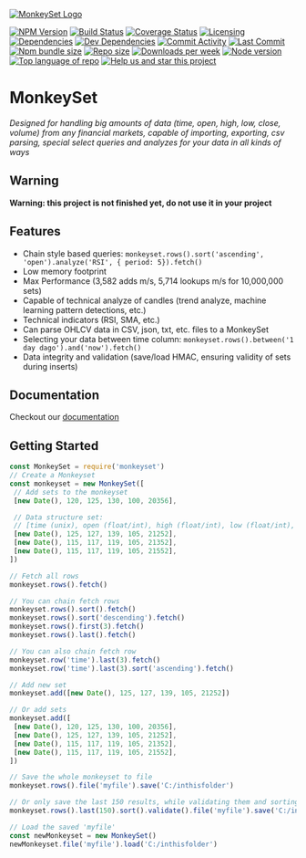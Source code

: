 [![MonkeySet Logo](https://i.imgur.com/eganiA2.png)](https://github.com/michaeldegroot/MonkeySet)

[![NPM Version](https://img.shields.io/npm/v/monkeyset.svg)](https://www.npmjs.com/package/monkeyset)
[![Build Status](https://travis-ci.org/michaeldegroot/MonkeySet.png?branch=master)](https://travis-ci.org/michaeldegroot/MonkeySet)
[![Coverage Status](https://coveralls.io/repos/github/michaeldegroot/MonkeySet/badge.svg?branch=master)](https://coveralls.io/github/michaeldegroot/MonkeySet?branch=master)
[![Licensing](https://img.shields.io/github/license/michaeldegroot/monkeyset.svg)](https://raw.githubusercontent.com/michaeldegroot/MonkeySet/master/LICENSE)
[![Dependencies](https://david-dm.org/michaeldegroot/monkeyset/status.svg)](https://david-dm.org/michaeldegroot/monkeyset)
[![Dev Dependencies](https://david-dm.org/michaeldegroot/monkeyset/dev-status.svg)](https://david-dm.org/michaeldegroot/monkeyset?type=dev)
[![Commit Activity](https://img.shields.io/github/commit-activity/m/michaeldegroot/MonkeySet.svg)](https://github.com/michaeldegroot/MonkeySet/pulse/monthly)
[![Last Commit](https://img.shields.io/github/last-commit/michaeldegroot/MonkeySet.svg)](https://github.com/michaeldegroot/MonkeySet/commits/master)
[![Npm bundle size](https://img.shields.io/bundlephobia/min/monkeyset.svg)](https://www.npmjs.com/package/monkeyset)
[![Repo size](https://img.shields.io/github/repo-size/michaeldegroot/monkeyset.svg)](https://github.com/michaeldegroot/MonkeySet)
[![Downloads per week](https://img.shields.io/npm/dw/monkeyset.svg)](https://www.npmjs.com/package/monkeyset)
[![Node version](https://img.shields.io/node/v/monkeyset.svg)](https://www.npmjs.com/package/monkeyset)
[![Top language of repo](https://img.shields.io/github/languages/top/badges/shields.svg)](https://github.com/michaeldegroot/MonkeySet)
[![Help us and star this project](https://img.shields.io/github/stars/michaeldegroot/monkeyset.svg?style=social)](https://github.com/michaeldegroot/MonkeySet)

# MonkeySet
*Designed for handling big amounts of data (time, open, high, low, close, volume) from any financial markets, capable of importing, exporting, csv parsing, special select queries and analyzes for your data in all kinds of ways*

## Warning
**Warning: this project is not finished yet, do not use it in your project**

## Features
 - Chain style based queries: ```monkeyset.rows().sort('ascending', 'open').analyze('RSI', { period: 5}).fetch()```
 - Low memory footprint
 - Max Performance (3,582 adds m/s, 5,714 lookups m/s for 10,000,000 sets)
 - Capable of technical analyze of candles (trend analyze, machine learning pattern detections, etc.)
 - Technical indicators (RSI, SMA, etc.)
 - Can parse OHLCV data in CSV, json, txt, etc. files to a MonkeySet
 - Selecting your data between time column: ```monkeyset.rows().between('1 day dago').and('now').fetch()```
 - Data integrity and validation (save/load HMAC, ensuring validity of sets during inserts)

## Documentation
Checkout our [documentation](https://michaeldegroot.github.io/MonkeySet/)


## Getting Started

 ```javascript
const MonkeySet = require('monkeyset')
// Create a Monkeyset
const monkeyset = new MonkeySet([
  // Add sets to the monkeyset
  [new Date(), 120, 125, 130, 100, 20356],

  // Data structure set:
  // [time (unix), open (float/int), high (float/int), low (float/int), close (float/int), volume (float/int)]
  [new Date(), 125, 127, 139, 105, 21252],
  [new Date(), 115, 117, 119, 105, 21352],
  [new Date(), 115, 117, 119, 105, 21552],
])

// Fetch all rows
monkeyset.rows().fetch()

// You can chain fetch rows
monkeyset.rows().sort().fetch()
monkeyset.rows().sort('descending').fetch()
monkeyset.rows().first(3).fetch()
monkeyset.rows().last().fetch()

// You can also chain fetch row
monkeyset.row('time').last(3).fetch()
monkeyset.row('time').last(3).sort('ascending').fetch()

// Add new set
monkeyset.add([new Date(), 125, 127, 139, 105, 21252])

// Or add sets
monkeyset.add([
  [new Date(), 120, 125, 130, 100, 20356],
  [new Date(), 125, 127, 139, 105, 21252],
  [new Date(), 115, 117, 119, 105, 21352],
  [new Date(), 115, 117, 119, 105, 21552],
])

// Save the whole monkeyset to file
monkeyset.rows().file('myfile').save('C:/inthisfolder')

// Or only save the last 150 results, while validating them and sorting
monkeyset.rows().last(150).sort().validate().file('myfile').save('C:/inthisfolder')

// Load the saved 'myfile'
const newMonkeyset = new MonkeySet()
newMonkeyset.file('myfile').load('C:/inthisfolder')
```
